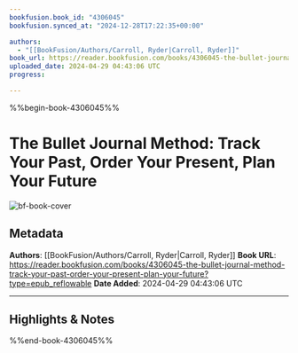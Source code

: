 ```yaml
---
bookfusion.book_id: "4306045"
bookfusion.synced_at: "2024-12-28T17:22:35+00:00"

authors:
  - "[[BookFusion/Authors/Carroll, Ryder|Carroll, Ryder]]"
book_url: https://reader.bookfusion.com/books/4306045-the-bullet-journal-method-track-your-past-order-your-present-plan-your-future?type=epub_reflowable
uploaded_date: 2024-04-29 04:43:06 UTC
progress: 

---
```

%%begin-book-4306045%%
# The Bullet Journal Method: Track Your Past, Order Your Present, Plan Your Future
![bf-book-cover](https://up.bookfusion.com/book/cover/004/306/045/e4fc38a7f9dd0351.jpg)
## Metadata

**Authors**: [[BookFusion/Authors/Carroll, Ryder|Carroll, Ryder]]
**Book URL**: https://reader.bookfusion.com/books/4306045-the-bullet-journal-method-track-your-past-order-your-present-plan-your-future?type=epub_reflowable
**Date Added**: 2024-04-29 04:43:06 UTC


---

## Highlights & Notes

%%end-book-4306045%%


